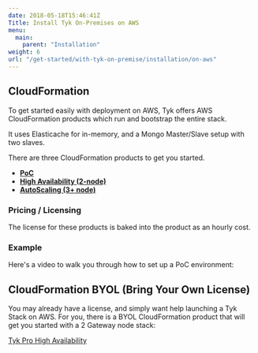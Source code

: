 ```yaml
---
date: 2018-05-18T15:46:41Z
Title: Install Tyk On-Premises on AWS
menu:
  main:
    parent: "Installation"
weight: 6
url: "/get-started/with-tyk-on-premise/installation/on-aws"
---
```



## CloudFormation
To get started easily with deployment on AWS, Tyk offers AWS CloudFormation products which run and bootstrap the entire stack.

It uses Elasticache for in-memory, and a Mongo Master/Slave setup with two slaves.

There are three CloudFormation products to get you started. 

- [**PoC**][2]
- [**High Availability (2-node)**][4]
- [**AutoScaling (3+ node)**][3]

### Pricing / Licensing
The license for these products is baked into the product as an hourly cost.

### Example
Here's a video to walk you through how to set up a PoC environment:


## CloudFormation BYOL (Bring Your Own License)
You may already have a license, and simply want help launching a Tyk Stack on AWS.  For you, there is a BYOL CloudFormation product that will get you started with a 2 Gateway node stack:

[Tyk Pro High Availability][1]

[1]: https://aws.amazon.com/marketplace/pp/prodview-nphqjavwaqes6?qid=1575313064731&sr=0-2&ref_=srh_res_product_title
[2]: https://aws.amazon.com/marketplace/pp/prodview-elvk5mxxlkueu?qid=1575313242174&sr=0-4&ref_=srh_res_product_title
[3]: https://aws.amazon.com/marketplace/pp/prodview-2bgdxbpeygf5w?qid=1575313242174&sr=0-5&ref_=srh_res_product_title
[4]: https://aws.amazon.com/marketplace/pp/prodview-nempvlrcr4fq4?qid=1575313242174&sr=0-3&ref_=srh_res_product_title